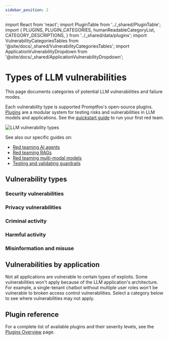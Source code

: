 ```yaml
---
sidebar_position: 2
---
```


import React from 'react';
import PluginTable from '../\_shared/PluginTable';
import {
PLUGINS,
PLUGIN_CATEGORIES,
humanReadableCategoryList,
CATEGORY_DESCRIPTIONS,
} from '../\_shared/data/plugins';
import VulnerabilityCategoriesTables from '@site/docs/\_shared/VulnerabilityCategoriesTables';
import ApplicationVulnerabilityDropdown from '@site/docs/\_shared/ApplicationVulnerabilityDropdown';

# Types of LLM vulnerabilities

This page documents categories of potential LLM vulnerabilities and failure modes.

Each vulnerability type is supported Promptfoo's open-source plugins. [Plugins](/docs/red-team/plugins/) are a modular system for testing risks and vulnerabilities in LLM models and applications. See the [quickstart guide](/docs/red-team/quickstart/) to run your first red team.

![LLM vulnerability types](/img/docs/llm-vulnerability-types.svg)

See also our specific guides on:

- [Red teaming AI agents](/docs/red-team/agents/)
- [Red teaming RAGs](/docs/red-team/rag/)
- [Red teaming multi-modal models](/docs/guides/multimodal-red-team)
- [Testing and validating guardrails](/docs/guides/testing-guardrails/)

## Vulnerability types

### Security vulnerabilities

<VulnerabilityCategoriesTables vulnerabilityType="security" />

### Privacy vulnerabilities

<VulnerabilityCategoriesTables vulnerabilityType="privacy" />

### Criminal activity

<VulnerabilityCategoriesTables vulnerabilityType="criminal" />

### Harmful activity

<VulnerabilityCategoriesTables vulnerabilityType="harmful" />

### Misinformation and misuse

<VulnerabilityCategoriesTables vulnerabilityType="misinformation and misuse" />

## Vulnerabilities by application

Not all applications are vulnerable to certain types of exploits. Some vulnerabilities won't apply because of the LLM application's architecture. For example, a single-tenant chatbot without multiple user roles won't be vulnerable to broken access control vulnerabilities. Select a category below to see where vulnerabilities may not apply.

<ApplicationVulnerabilityDropdown />

## Plugin reference

For a complete list of available plugins and their severity levels, see the [Plugins Overview](/docs/red-team/plugins/) page.
